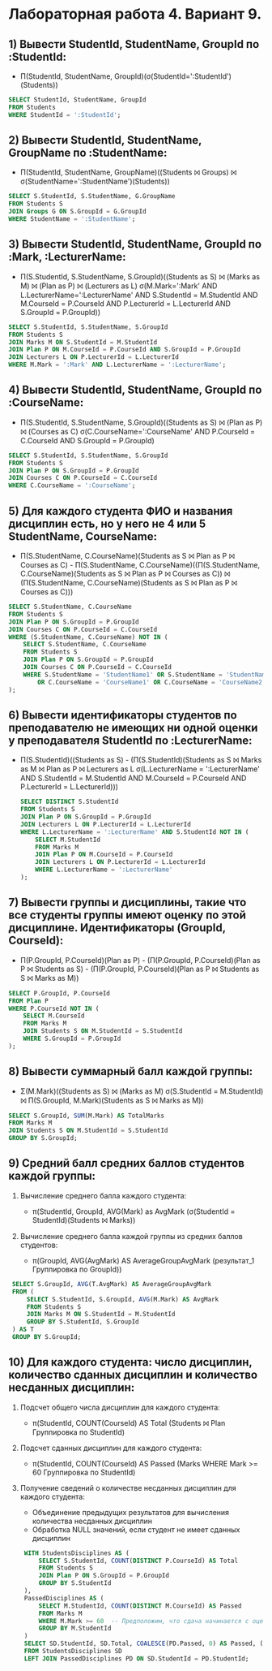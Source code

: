 # Лабораторная работа 4. Вариант 9.

## 1) Вывести StudentId, StudentName, GroupId по :StudentId:
   - Π(StudentId, StudentName, GroupId)(σ(StudentId=':StudentId')(Students))
   ```sql
   SELECT StudentId, StudentName, GroupId 
   FROM Students 
   WHERE StudentId = ':StudentId';
   ```

## 2) Вывести StudentId, StudentName, GroupName по :StudentName:
   - Π(StudentId, StudentName, GroupName)((Students ⨝ Groups) ⨝ σ(StudentName=':StudentName')(Students))
   ```sql
   SELECT S.StudentId, S.StudentName, G.GroupName 
   FROM Students S 
   JOIN Groups G ON S.GroupId = G.GroupId 
   WHERE StudentName = ':StudentName';
   ```

## 3) Вывести StudentId, StudentName, GroupId по :Mark, :LecturerName:
   - Π(S.StudentId, S.StudentName, S.GroupId)((Students as S) ⨝ (Marks as M) ⨝ (Plan as P) ⨝ (Lecturers as L) 
     σ(M.Mark=':Mark' AND L.LecturerName=':LecturerName' AND S.StudentId = M.StudentId AND M.CourseId = P.CourseId 
     AND P.LecturerId = L.LecturerId AND S.GroupId = P.GroupId))
   ```sql
   SELECT S.StudentId, S.StudentName, S.GroupId 
   FROM Students S 
   JOIN Marks M ON S.StudentId = M.StudentId 
   JOIN Plan P ON M.CourseId = P.CourseId AND S.GroupId = P.GroupId 
   JOIN Lecturers L ON P.LecturerId = L.LecturerId 
   WHERE M.Mark = ':Mark' AND L.LecturerName = ':LecturerName';
   ```

## 4) Вывести StudentId, StudentName, GroupId по :CourseName:
   - Π(S.StudentId, S.StudentName, S.GroupId)((Students as S) ⨝ (Plan as P) ⨝ (Courses as C) 
     σ(C.CourseName=':CourseName' AND P.CourseId = C.CourseId AND S.GroupId = P.GroupId)
   ```sql
   SELECT S.StudentId, S.StudentName, S.GroupId 
   FROM Students S 
   JOIN Plan P ON S.GroupId = P.GroupId 
   JOIN Courses C ON P.CourseId = C.CourseId 
   WHERE C.CourseName = ':CourseName';
   ```

## 5) Для каждого студента ФИО и названия дисциплин есть, но у него не 4 или 5 StudentName, CourseName:
   - Π(S.StudentName, C.CourseName)(Students as S ⨝ Plan as P ⨝ Courses as C) - 
     Π(S.StudentName, C.CourseName)((Π(S.StudentName, C.CourseName)(Students as S ⨝ Plan as P ⨝ Courses as C)) ⨝ (Π(S.StudentName, C.CourseName)(Students as S ⨝ Plan as P ⨝ Courses as C)))
   ```sql
   SELECT S.StudentName, C.CourseName
   FROM Students S
   JOIN Plan P ON S.GroupId = P.GroupId
   JOIN Courses C ON P.CourseId = C.CourseId
   WHERE (S.StudentName, C.CourseName) NOT IN (
       SELECT S.StudentName, C.CourseName
       FROM Students S
       JOIN Plan P ON S.GroupId = P.GroupId
       JOIN Courses C ON P.CourseId = C.CourseId
       WHERE S.StudentName = 'StudentName1' OR S.StudentName = 'StudentName2'
           OR C.CourseName = 'CourseName1' OR C.CourseName = 'CourseName2'
   );
   ```

## 6) Вывести идентификаторы студентов по преподавателю не имеющих ни одной оценки у преподавателя StudentId по :LecturerName:
   - Π(S.StudentId)((Students as S) - (Π(S.StudentId)(Students as S ⨝ Marks as M ⨝ Plan as P ⨝ Lecturers as L 
     σ(L.LecturerName = ':LecturerName' AND S.StudentId = M.StudentId AND M.CourseId = P.CourseId AND P.LecturerId = L.LecturerId)))   
     ```sql
     SELECT DISTINCT S.StudentId
     FROM Students S
     JOIN Plan P ON S.GroupId = P.GroupId
     JOIN Lecturers L ON P.LecturerId = L.LecturerId
     WHERE L.LecturerName = ':LecturerName' AND S.StudentId NOT IN (
         SELECT M.StudentId
         FROM Marks M
         JOIN Plan P ON M.CourseId = P.CourseId
         JOIN Lecturers L ON P.LecturerId = L.LecturerId
         WHERE L.LecturerName = ':LecturerName'
     );
     ```

## 7) Вывести группы и дисциплины, такие что все студенты группы имеют оценку по этой дисциплине. Идентификаторы (GroupId, CourseId):
   - Π(P.GroupId, P.CourseId)(Plan as P) - (Π(P.GroupId, P.CourseId)(Plan as P ⨝ Students as S) - 
     (Π(P.GroupId, P.CourseId)(Plan as P ⨝ Students as S ⨝ Marks as M))
   ```sql
   SELECT P.GroupId, P.CourseId
   FROM Plan P
   WHERE P.CourseId NOT IN (
       SELECT M.CourseId
       FROM Marks M
       JOIN Students S ON M.StudentId = S.StudentId
       WHERE S.GroupId = P.GroupId
   );
   ```

## 8) Вывести суммарный балл каждой группы:
   - Σ(M.Mark)((Students as S) ⨝ (Marks as M) σ(S.StudentId = M.StudentId) ⨝ Π(S.GroupId, M.Mark)(Students as S ⨝ Marks as M))
   ```sql
   SELECT S.GroupId, SUM(M.Mark) AS TotalMarks
   FROM Marks M
   JOIN Students S ON M.StudentId = S.StudentId
   GROUP BY S.GroupId;
   ```

## 9) Средний балл средних баллов студентов каждой группы:

1. Вычисление среднего балла каждого студента:
   - π(StudentId, GroupId, AVG(Mark) as AvgMark (σ(StudentId = StudentId)(Students ⨝ Marks))

2. Вычисление среднего балла каждой группы из средних баллов студентов:
   - π(GroupId, AVG(AvgMark) AS AverageGroupAvgMark (результат_1 Группировка по GroupId))
  
  ```sql
   SELECT S.GroupId, AVG(T.AvgMark) AS AverageGroupAvgMark
   FROM (
       SELECT S.StudentId, S.GroupId, AVG(M.Mark) AS AvgMark
       FROM Students S
       JOIN Marks M ON S.StudentId = M.StudentId
       GROUP BY S.StudentId, S.GroupId
   ) AS T
   GROUP BY S.GroupId;
   ```

## 10) Для каждого студента: число дисциплин, количество сданных дисциплин и количество несданных дисциплин:
1. Подсчет общего числа дисциплин для каждого студента:
   - π(StudentId, COUNT(CourseId) AS Total (Students ⨝ Plan Группировка по StudentId)

2. Подсчет сданных дисциплин для каждого студента:
   - π(StudentId, COUNT(CourseId) AS Passed (Marks WHERE Mark >= 60 Группировка по StudentId)

3. Получение сведений о количестве несданных дисциплин для каждого студента:
   - Объединение предыдущих результатов для вычисления количества несданных дисциплин
   - Обработка NULL значений, если студент не имеет сданных дисциплин

   ```sql
    WITH StudentsDisciplines AS (
        SELECT S.StudentId, COUNT(DISTINCT P.CourseId) AS Total
        FROM Students S
        JOIN Plan P ON S.GroupId = P.GroupId
        GROUP BY S.StudentId
    ),
    PassedDisciplines AS (
        SELECT M.StudentId, COUNT(DISTINCT M.CourseId) AS Passed
        FROM Marks M
        WHERE M.Mark >= 60  -- Предположим, что сдача начинается с оценки 60
        GROUP BY M.StudentId
    )
    SELECT SD.StudentId, SD.Total, COALESCE(PD.Passed, 0) AS Passed, (SD.Total - COALESCE(PD.Passed, 0)) AS Failed
    FROM StudentsDisciplines SD
    LEFT JOIN PassedDisciplines PD ON SD.StudentId = PD.StudentId;
    ```
   
